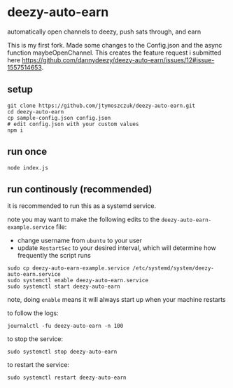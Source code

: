 # deezy-auto-earn
automatically open channels to deezy, push sats through, and earn

This is my first fork. Made some changes to the Config.json and the async function maybeOpenChannel. This creates the feature request i submitted here https://github.com/dannydeezy/deezy-auto-earn/issues/12#issue-1557514653. 

## setup
```
git clone https://github.com/jtymoszczuk/deezy-auto-earn.git
cd deezy-auto-earn
cp sample-config.json config.json
# edit config.json with your custom values
npm i
```

## run once
```
node index.js
```

## run continously (recommended)
it is recommended to run this as a systemd service.

note you may want to make the following edits to the `deezy-auto-earn-example.service` file:
- change username from `ubuntu` to your user
- update `RestartSec` to your desired interval, which will determine how frequently the script runs

```
sudo cp deezy-auto-earn-example.service /etc/systemd/system/deezy-auto-earn.service
sudo systemctl enable deezy-auto-earn.service
sudo systemctl start deezy-auto-earn
```
note, doing `enable` means it will always start up when your machine restarts

to follow the logs:
```
journalctl -fu deezy-auto-earn -n 100
```

to stop the service:
```
sudo systemctl stop deezy-auto-earn
```

to restart the service:
```
sudo systemctl restart deezy-auto-earn
```
